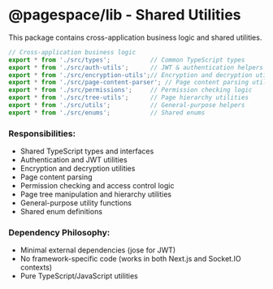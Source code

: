 # @pagespace/lib - Shared Utilities

This package contains cross-application business logic and shared utilities.

```typescript
// Cross-application business logic
export * from './src/types';           // Common TypeScript types
export * from './src/auth-utils';      // JWT & authentication helpers
export * from './src/encryption-utils';// Encryption and decryption utilities
export * from './src/page-content-parser'; // Page content parsing utilities
export * from './src/permissions';     // Permission checking logic
export * from './src/tree-utils';      // Page hierarchy utilities
export * from './src/utils';           // General-purpose helpers
export * from './src/enums';           // Shared enums
```

### Responsibilities:
- Shared TypeScript types and interfaces
- Authentication and JWT utilities
- Encryption and decryption utilities
- Page content parsing
- Permission checking and access control logic
- Page tree manipulation and hierarchy utilities
- General-purpose utility functions
- Shared enum definitions

### Dependency Philosophy:
- Minimal external dependencies (jose for JWT)
- No framework-specific code (works in both Next.js and Socket.IO contexts)
- Pure TypeScript/JavaScript utilities